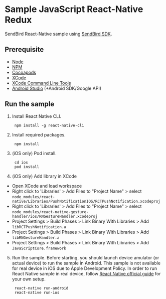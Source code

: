 # Sample JavaScript React-Native Redux

SendBird React-Native sample using [SendBird SDK](https://github.com/smilefam/SendBird-SDK-JavaScript).

## Prerequisite

- [Node](https://nodejs.org/en/)
- [NPM](https://www.npmjs.com/)
- [Cocoapods](https://cocoapods.org/)
- [XCode](https://developer.apple.com/xcode)
- [XCode Command Line Tools](https://facebook.github.io/react-native/docs/getting-started.html#xcode)
- [Android Studio](https://developer.android.com/studio/) (+Android SDK/Google API)

## Run the sample

1. Install React Native CLI.

        npm install -g react-native-cli

2. Install required packages.

        npm install

3. (iOS only) Pod install.

        cd ios
        pod install

4. (iOS only) Add library in XCode

- Open XCode and load workspace
- Right click to 'Libraries' > Add Files to "Project Name" > select `node_modules/react-native/Libraries/PushNotificationIOS/RCTPushNotification.xcodeproj`
- Right click to 'Libraries' > Add Files to "Project Name" > select `node_modules/react-native-gesture-handler/ios/RNGestureHandler.xcodeproj`
- Project Settings > Build Phases > Link Binary With Libraries > Add `libRCTPushNotification.a`
- Project Settings > Build Phases > Link Binary With Libraries > Add `libRNGestureHandler.a`
- Project Settings > Build Phases > Link Binary With Libraries > Add `JavaScriptCore.framework`

5. Run the sample. Before starting, you should launch device amulator (or actual device) to run the sample in Android. This sample is not available for real device in iOS due to Apple Development Policy. In order to run React Native sample in real device, follow [React Native official guide](https://facebook.github.io/react-native/docs/running-on-device.html) for your own setup.

        react-native run-android
        react-native run-ios